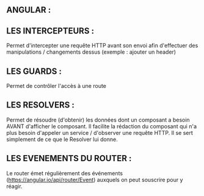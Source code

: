 ## ANGULAR :

## LES INTERCEPTEURS :

Permet d'intercepter une requête HTTP avant son envoi afin d'effectuer des manipulations / changements dessus (exemple : ajouter un header)

## LES GUARDS :

Permet de contrôler l'accès à une route

## LES RESOLVERS :

Permet de résoudre (d'obtenir) les données dont un composant a besoin AVANT d'afficher le composant. Il facilite la rédaction du composant qui n'a plus besoin d'appeler un service / d'observer une requête HTTP. Il se sert simplement de ce que le Resolver lui donne.

## LES EVENEMENTS DU ROUTER :

Le router émet régulièrement des événements (https://angular.io/api/router/Event) auxquels on peut souscrire pour y réagir.

